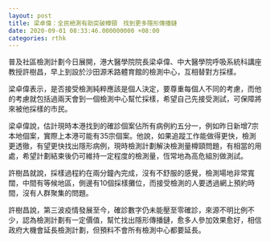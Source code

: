 ```yaml
---
layout: post
title: 梁卓偉：全民檢測有助突破樽頸　找到更多隱形傳播鏈
date: 2020-09-01 08:33:46.000000000 +08:00
categories: rthk
---
```


普及社區檢測計劃今日展開，港大醫學院院長梁卓偉、中大醫學院呼吸系統科講座教授許樹昌，早上到設於沙田源禾路體育館的檢測中心，互相替對方採樣。

梁卓偉表示，是否接受檢測純粹應該是個人決定，要尊重每個人不同的考慮，而他的考慮就包括過兩天會到一個檢測中心幫忙採樣，希望自己先接受測試，可保障將來被他採樣的市民。

梁卓偉說，估計現時本港找到的確診個案佔所有病例約五分一，例如昨日新增7宗本地個案，實際上本港可能有35宗個案。他說，如果追蹤工作能做得更快，檢測更透徹，有望更快找出隱形病例，現時檢測計劃解決檢測量樽頸問題，有相當的用處，希望計劃結束後仍可維持一定程度的檢測量，恆常地為高危組別做測試。

許樹昌就說，採樣過程約在兩分鐘內完成，沒有不舒服的感覺，檢測場地非常寬闊，中間有等候地區，側邊有10個採樣攤位，而接受檢測的人要透過網上預約時間，沒有人群聚集的問題。

許樹昌說，第三波疫情發展至今，確診數字仍未能壓至零確診，來源不明比例不少，認為檢測計劃有一定價值，幫忙找出隱形傳播鏈，愈多人參加效果愈好，相信政府大機會延長檢測計劃，但預料不會所有檢測中心都要延長。

